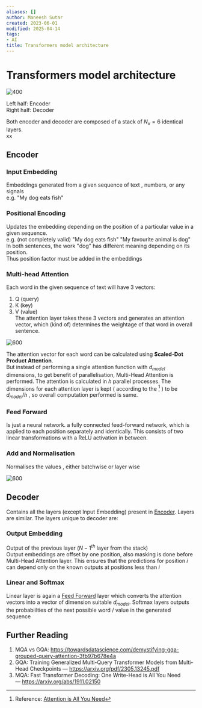 ```yaml
---
aliases: []
author: Maneesh Sutar
created: 2023-06-01
modified: 2025-04-14
tags:
- AI
title: Transformers model architecture
---
```


# Transformers model architecture

![400](Artifacts/Transformers_architecture.jpeg)

Left half: Encoder  
Right half: Decoder

Both encoder and decoder are composed of a stack of $N_x = 6$ identical layers.  
xx

## Encoder

### Input Embedding

Embeddings generated from a given sequence of text , numbers, or any signals  
e.g. "My dog eats fish"

### Positional Encoding

Updates the embedding depending on the position of a particular value in a given sequence.  
e.g. (not completely valid) "My dog eats fish" "My favourite animal is dog"  
In both sentences, the work "dog" has different meaning depending on its position.  
Thus position factor must be added in the embeddings

### Multi-head Attention

Each word in the given sequence of text will have 3 vectors:

1. Q (query)
1. K (key)
1. V (value)  
   The attention layer takes these 3 vectors and generates an attention vector, which (kind of) determines the weightage of that word in overall sentence.

![600](Artifacts/Multi_head_attention.jpeg)

The attention vector for each word can be calculated using **Scaled-Dot Product Attention**.  
But instead of performing a single attention function with $d_{model}$ dimensions, to get benefit of parallelisation, Multi-Head Attention is performed. The attention is calculated in $h$ parallel processes. The dimensions for each attention layer is kept ( according to the [^1] ) to be $d_{model} / h$ , so overall computation performed is same.

[^1]: Reference: [Attention is All You Need](https://arxiv.org/abs/1706.03762)

### Feed Forward

Is just a neural network. a fully connected feed-forward network, which is applied to each position separately and identically. This consists of two linear transformations with a ReLU activation in between.

### Add and Normalisation

Normalises the values , either batchwise or layer wise

![600](Artifacts/normalization_types.jpeg)

## Decoder

Contains all the layers (except Input Embedding) present in [Encoder](#encoder). Layers are similar. The layers unique to decoder are:

### Output Embedding

Output of the previous layer ($N-1 ^{th}$ layer from the stack)  
Output embeddings are offset by one position, also masking is done before Multi-Head Attention layer. This ensures that the predictions for position $i$ can depend only on the known outputs at positions less than $i$

### Linear and Softmax

Linear layer is again a [Feed Forward](#feed-forward) layer which converts the attention vectors into a vector of dimension suitable $d_{model}$. Softmax layers outputs the probabiilties of the next possible word / value in the generated sequence

## Further Reading

1. MQA vs GQA: <https://towardsdatascience.com/demystifying-gqa-grouped-query-attention-3fb97b678e4a>
1. GQA: Training Generalized Multi-Query Transformer Models from Multi-Head Checkpoints — <https://arxiv.org/pdf/2305.13245.pdf>
1. MQA: Fast Transformer Decoding: One Write-Head is All You Need — <https://arxiv.org/abs/1911.02150>
